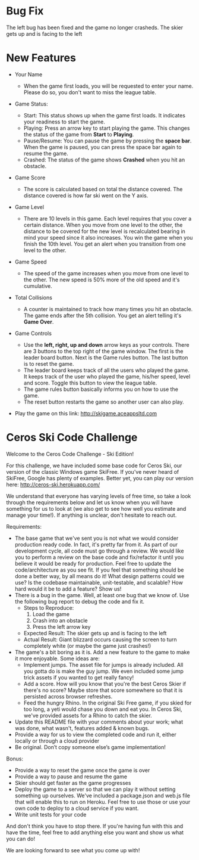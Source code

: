 # Bug Fix
The left bug has been fixed and the game no longer crasheds. The skier gets up and is facing to the left

# New Features
- Your Name
    - When the game first loads, you will be requested to enter your name. Please do so, you don't want to miss the league table.
  
-  Game Status: 
    - Start: This status shows up when the game first loads. It indicates your readiness to start the game.
    - Playing: Press an arrow key to start playing the game. This changes the status of the game from **Start** to **Playing**. 
    - Pause/Resume: You can pause the game by pressing the **space bar**. When the game is paused, you can press the space bar again to resume the game.
    - Crashed: The status of the game shows **Crashed** when you hit an obstacle.
  
-  Game Score
    - The score is calculated based on total the distance covered. The distance covered is how far ski went on the Y axis.
    
-  Game Level
    - There are 10 levels in this game. Each level requires that you cover a certain distance. When you move from one level to the other, the distance to be covered for the new level is recalculated bearing in mind your speed since it also increases. You win the game when you finish the 10th level. You get an alert when you transition from one level to the other.
    
-  Game Speed
    - The speed of the game increases when you move from one level to the other. The new speed is 50% more of the old speed and it's cumulative.
    
-  Total Collisions
    - A counter is maintained to track how many times you hit an obstacle. The game ends after the 5th collision. You get an alert telling it's **Game Over**.
    
-  Game Controls
    - Use the **left, right, up and down** arrow keys as your controls. There are 3 buttons to the top right of the game window. The first is the leader board button. Next is the Game rules button. The last button is to reset the game.
    - The leader board keeps track of all the users who played the game. It keeps track of the user who played the game, his/her speed, level and score. Toggle this button to view the league table.
    - The game rules button basically informs you on how to use the game.
    - The reset button restarts the game so another user can also play.
    
-  Play the game on this link: http://skigame.aceappsltd.com


# Ceros Ski Code Challenge

Welcome to the Ceros Code Challenge - Ski Edition!

For this challenge, we have included some base code for Ceros Ski, our version of the classic Windows game SkiFree. If
you've never heard of SkiFree, Google has plenty of examples. Better yet, you can play our version here: 
http://ceros-ski.herokuapp.com/  

We understand that everyone has varying levels of free time, so take a look through the requirements below and let us 
know when you will have something for us to look at (we also get to see how well you estimate and manage your time!). 
If anything is unclear, don't hesitate to reach out.

Requirements:
* The base game that we've sent you is not what we would consider production ready code. In fact, it's pretty far from
  it. As part of our development cycle, all code must go through a review. We would like you to perform a review
  on the base code and fix/refactor it until you believe it would be ready for production. Feel free to update the
  code/architecture as you see fit. If you feel that something should be done a better way, by all means do it! What 
  design patterns could we use? Is the codebase maintainable, unit-testable, and scalable? How hard would it be to add 
  a feature? Show us!
* There is a bug in the game. Well, at least one bug that we know of. Use the following bug report to debug the code
  and fix it.
  * Steps to Reproduce:
    1. Load the game
    1. Crash into an obstacle
    1. Press the left arrow key
  * Expected Result: The skier gets up and is facing to the left
  * Actual Result: Giant blizzard occurs causing the screen to turn completely white (or maybe the game just crashes!)
* The game's a bit boring as it is. Add a new feature to the game to make it more enjoyable. Some ideas are:
  * Implement jumps. The asset file for jumps is already included. All you gotta do is make the guy jump. We even included
      some jump trick assets if you wanted to get really fancy!
  * Add a score. How will you know that you're the best Ceros Skier if there's no score? Maybe store that score
      somewhere so that it is persisted across browser refreshes.
  * Feed the hungry Rhino. In the original Ski Free game, if you skied for too long, a yeti would chase you
      down and eat you. In Ceros Ski, we've provided assets for a Rhino to catch the skier.
* Update this README file with your comments about your work; what was done, what wasn't, features added & known bugs.
* Provide a way for us to view the completed code and run it, either locally or through a cloud provider
* Be original. Don’t copy someone else’s game implementation!

Bonus:
* Provide a way to reset the game once the game is over
* Provide a way to pause and resume the game
* Skier should get faster as the game progresses
* Deploy the game to a server so that we can play it without setting something up ourselves. We've included a 
  package.json and web.js file that will enable this to run on Heroku. Feel free to use those or use your own code to 
  deploy to a cloud service if you want.
* Write unit tests for your code

And don't think you have to stop there. If you're having fun with this and have the time, feel free to add anything else
you want and show us what you can do! 

We are looking forward to see what you come up with!


